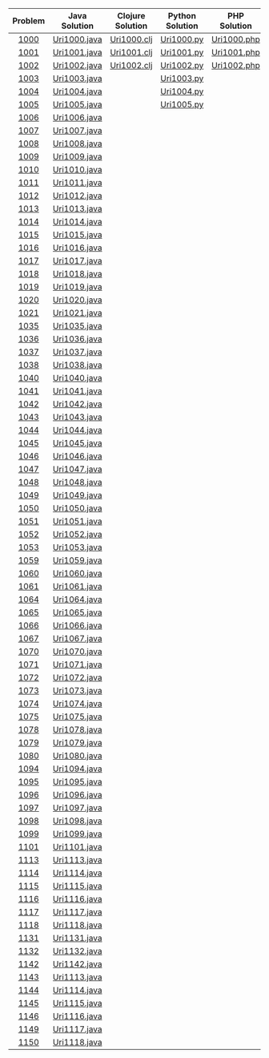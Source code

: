 |	Problem	|	Java Solution	| Clojure Solution | Python Solution | PHP Solution | Javascript Solution | Dart Solution
|:---:|:---:|:---:| :---:| :---:| :---:| :---:
|[1000](https://www.urionlinejudge.com.br/judge/en/problems/view/1000)				|[Uri1000.java](https://github.com/TAMMoura/URI-Online-Judge/blob/master/src/beginner/Uri1000.java)	| [Uri1000.clj](https://github.com/TAMMoura/URI-Online-Judge/blob/master/src/beginner/Uri1000.clj) | [Uri1000.py](https://github.com/TAMMoura/URI-Online-Judge/blob/master/src/beginner/Uri1000.py) | [Uri1000.php](https://github.com/TAMMoura/URI-Online-Judge/blob/master/src/beginner/Uri1000.php) | [Uri1000.js](https://github.com/TAMMoura/URI-Online-Judge/blob/master/src/beginner/Uri1000.js) | [Uri1000.dart](https://github.com/TAMMoura/URI-Online-Judge/blob/master/src/beginner/Uri1000.dart)
|[1001](https://www.urionlinejudge.com.br/judge/en/problems/view/1001)				|[Uri1001.java](https://github.com/TAMMoura/URI-Online-Judge/blob/master/src/beginner/Uri1001.java)	| [Uri1001.clj](https://github.com/TAMMoura/URI-Online-Judge/blob/master/src/beginner/Uri1001.clj)	|[Uri1001.py](https://github.com/TAMMoura/URI-Online-Judge/blob/master/src/beginner/Uri1001.py)	|[Uri1001.php](https://github.com/TAMMoura/URI-Online-Judge/blob/master/src/beginner/Uri1001.php)	|[Uri1001.js](https://github.com/TAMMoura/URI-Online-Judge/blob/master/src/beginner/Uri1001.js)	|[Uri1001.dart](https://github.com/TAMMoura/URI-Online-Judge/blob/master/src/beginner/Uri1001.dart)	|
|[1002](https://www.urionlinejudge.com.br/judge/en/problems/view/1002)				|[Uri1002.java](https://github.com/TAMMoura/URI-Online-Judge/blob/master/src/beginner/Uri1002.java)	| [Uri1002.clj](https://github.com/TAMMoura/URI-Online-Judge/blob/master/src/beginner/Uri1002.clj)	|[Uri1002.py](https://github.com/TAMMoura/URI-Online-Judge/blob/master/src/beginner/Uri1002.py)	|[Uri1002.php](https://github.com/TAMMoura/URI-Online-Judge/blob/master/src/beginner/Uri1002.php)	|[Uri1002.js](https://github.com/TAMMoura/URI-Online-Judge/blob/master/src/beginner/Uri1002.js)	|[Uri1002.dart](https://github.com/TAMMoura/URI-Online-Judge/blob/master/src/beginner/Uri1002.dart)	|
|[1003](https://www.urionlinejudge.com.br/judge/en/problems/view/1003)				|[Uri1003.java](https://github.com/TAMMoura/URI-Online-Judge/blob/master/src/beginner/Uri1003.java)	| |[Uri1003.py](https://github.com/TAMMoura/URI-Online-Judge/blob/master/src/beginner/Uri1003.py)	| 
|[1004](https://www.urionlinejudge.com.br/judge/en/problems/view/1004)				|[Uri1004.java](https://github.com/TAMMoura/URI-Online-Judge/blob/master/src/beginner/Uri1004.java)	| |[Uri1004.py](https://github.com/TAMMoura/URI-Online-Judge/blob/master/src/beginner/Uri1004.py)	| 
|[1005](https://www.urionlinejudge.com.br/judge/en/problems/view/1005)				|[Uri1005.java](https://github.com/TAMMoura/URI-Online-Judge/blob/master/src/beginner/Uri1005.java)	| |[Uri1005.py](https://github.com/TAMMoura/URI-Online-Judge/blob/master/src/beginner/Uri1005.py)	| 
|[1006](https://www.urionlinejudge.com.br/judge/en/problems/view/1006)				|[Uri1006.java](https://github.com/TAMMoura/URI-Online-Judge/blob/master/src/beginner/Uri1006.java)	| 
|[1007](https://www.urionlinejudge.com.br/judge/en/problems/view/1007)				|[Uri1007.java](https://github.com/TAMMoura/URI-Online-Judge/blob/master/src/beginner/Uri1007.java)	| 
|[1008](https://www.urionlinejudge.com.br/judge/en/problems/view/1008)				|[Uri1008.java](https://github.com/TAMMoura/URI-Online-Judge/blob/master/src/beginner/Uri1008.java)	| 
|[1009](https://www.urionlinejudge.com.br/judge/en/problems/view/1009)				|[Uri1009.java](https://github.com/TAMMoura/URI-Online-Judge/blob/master/src/beginner/Uri1009.java)	| 
|[1010](https://www.urionlinejudge.com.br/judge/en/problems/view/1010)				|[Uri1010.java](https://github.com/TAMMoura/URI-Online-Judge/blob/master/src/beginner/Uri1010.java)	| 
|[1011](https://www.urionlinejudge.com.br/judge/en/problems/view/1011)				|[Uri1011.java](https://github.com/TAMMoura/URI-Online-Judge/blob/master/src/beginner/Uri1011.java)	|  
|[1012](https://www.urionlinejudge.com.br/judge/en/problems/view/1012)				|[Uri1012.java](https://github.com/TAMMoura/URI-Online-Judge/blob/master/src/beginner/Uri1012.java)	| 
|[1013](https://www.urionlinejudge.com.br/judge/en/problems/view/1013)				|[Uri1013.java](https://github.com/TAMMoura/URI-Online-Judge/blob/master/src/beginner/Uri1013.java)	| 
|[1014](https://www.urionlinejudge.com.br/judge/en/problems/view/1014)				|[Uri1014.java](https://github.com/TAMMoura/URI-Online-Judge/blob/master/src/beginner/Uri1014.java)	| 
|[1015](https://www.urionlinejudge.com.br/judge/en/problems/view/1015)				|[Uri1015.java](https://github.com/TAMMoura/URI-Online-Judge/blob/master/src/beginner/Uri1015.java)	| 
|[1016](https://www.urionlinejudge.com.br/judge/en/problems/view/1016)				|[Uri1016.java](https://github.com/TAMMoura/URI-Online-Judge/blob/master/src/beginner/Uri1016.java)	| 
|[1017](https://www.urionlinejudge.com.br/judge/en/problems/view/1017)				|[Uri1017.java](https://github.com/TAMMoura/URI-Online-Judge/blob/master/src/beginner/Uri1017.java)	|
|[1018](https://www.urionlinejudge.com.br/judge/en/problems/view/1018)				|[Uri1018.java](https://github.com/TAMMoura/URI-Online-Judge/blob/master/src/beginner/Uri1018.java)	| 
|[1019](https://www.urionlinejudge.com.br/judge/en/problems/view/1019)				|[Uri1019.java](https://github.com/TAMMoura/URI-Online-Judge/blob/master/src/beginner/Uri1019.java)	| 
|[1020](https://www.urionlinejudge.com.br/judge/en/problems/view/1020)				|[Uri1020.java](https://github.com/TAMMoura/URI-Online-Judge/blob/master/src/beginner/Uri1020.java)	| 
|[1021](https://www.urionlinejudge.com.br/judge/en/problems/view/1021)				|[Uri1021.java](https://github.com/TAMMoura/URI-Online-Judge/blob/master/src/beginner/Uri1021.java)	| 
|[1035](https://www.urionlinejudge.com.br/judge/en/problems/view/1035)				|[Uri1035.java](https://github.com/TAMMoura/URI-Online-Judge/blob/master/src/beginner/Uri1035.java)	| 
|[1036](https://www.urionlinejudge.com.br/judge/en/problems/view/1036)				|[Uri1036.java](https://github.com/TAMMoura/URI-Online-Judge/blob/master/src/beginner/Uri1036.java)	|
|[1037](https://www.urionlinejudge.com.br/judge/en/problems/view/1037)				|[Uri1037.java](https://github.com/TAMMoura/URI-Online-Judge/blob/master/src/beginner/Uri1037.java)	| 
|[1038](https://www.urionlinejudge.com.br/judge/en/problems/view/1038)				|[Uri1038.java](https://github.com/TAMMoura/URI-Online-Judge/blob/master/src/beginner/Uri1038.java)	| 
|[1040](https://www.urionlinejudge.com.br/judge/en/problems/view/1040)				|[Uri1040.java](https://github.com/TAMMoura/URI-Online-Judge/blob/master/src/beginner/Uri1040.java)	| 
|[1041](https://www.urionlinejudge.com.br/judge/en/problems/view/1041)				|[Uri1041.java](https://github.com/TAMMoura/URI-Online-Judge/blob/master/src/beginner/Uri1041.java)	| 
|[1042](https://www.urionlinejudge.com.br/judge/en/problems/view/1042)				|[Uri1042.java](https://github.com/TAMMoura/URI-Online-Judge/blob/master/src/beginner/Uri1042.java)	| 
|[1043](https://www.urionlinejudge.com.br/judge/en/problems/view/1043)				|[Uri1043.java](https://github.com/TAMMoura/URI-Online-Judge/blob/master/src/beginner/Uri1043.java)	|  
|[1044](https://www.urionlinejudge.com.br/judge/en/problems/view/1044)				|[Uri1044.java](https://github.com/TAMMoura/URI-Online-Judge/blob/master/src/beginner/Uri1044.java)	| 
|[1045](https://www.urionlinejudge.com.br/judge/en/problems/view/1045)				|[Uri1045.java](https://github.com/TAMMoura/URI-Online-Judge/blob/master/src/beginner/Uri1045.java)	| 
|[1046](https://www.urionlinejudge.com.br/judge/en/problems/view/1046)				|[Uri1046.java](https://github.com/TAMMoura/URI-Online-Judge/blob/master/src/beginner/Uri1046.java)	| 
|[1047](https://www.urionlinejudge.com.br/judge/en/problems/view/1047)				|[Uri1047.java](https://github.com/TAMMoura/URI-Online-Judge/blob/master/src/beginner/Uri1047.java)	| 
|[1048](https://www.urionlinejudge.com.br/judge/en/problems/view/1048)				|[Uri1048.java](https://github.com/TAMMoura/URI-Online-Judge/blob/master/src/beginner/Uri1048.java)	| 
|[1049](https://www.urionlinejudge.com.br/judge/en/problems/view/1049)				|[Uri1049.java](https://github.com/TAMMoura/URI-Online-Judge/blob/master/src/beginner/Uri1049.java)	| 
|[1050](https://www.urionlinejudge.com.br/judge/en/problems/view/1050)				|[Uri1050.java](https://github.com/TAMMoura/URI-Online-Judge/blob/master/src/beginner/Uri1050.java)	| 
|[1051](https://www.urionlinejudge.com.br/judge/en/problems/view/1051)				|[Uri1051.java](https://github.com/TAMMoura/URI-Online-Judge/blob/master/src/beginner/Uri1051.java)	| 
|[1052](https://www.urionlinejudge.com.br/judge/en/problems/view/1052)				|[Uri1052.java](https://github.com/TAMMoura/URI-Online-Judge/blob/master/src/beginner/Uri1052.java)	| 
|[1053](https://www.urionlinejudge.com.br/judge/en/problems/view/1053)				|[Uri1053.java](https://github.com/TAMMoura/URI-Online-Judge/blob/master/src/beginner/Uri1053.java)	| 
|[1059](https://www.urionlinejudge.com.br/judge/en/problems/view/1059)				|[Uri1059.java](https://github.com/TAMMoura/URI-Online-Judge/blob/master/src/beginner/Uri1059.java)	| 
|[1060](https://www.urionlinejudge.com.br/judge/en/problems/view/1060)				|[Uri1060.java](https://github.com/TAMMoura/URI-Online-Judge/blob/master/src/beginner/Uri1060.java)	|
|[1061](https://www.urionlinejudge.com.br/judge/en/problems/view/1061)				|[Uri1061.java](https://github.com/TAMMoura/URI-Online-Judge/blob/master/src/beginner/Uri1061.java)	| 
|[1064](https://www.urionlinejudge.com.br/judge/en/problems/view/1064)				|[Uri1064.java](https://github.com/TAMMoura/URI-Online-Judge/blob/master/src/beginner/Uri1064.java)	| 
|[1065](https://www.urionlinejudge.com.br/judge/en/problems/view/1065)				|[Uri1065.java](https://github.com/TAMMoura/URI-Online-Judge/blob/master/src/beginner/Uri1065.java)	| 
|[1066](https://www.urionlinejudge.com.br/judge/en/problems/view/1066)				|[Uri1066.java](https://github.com/TAMMoura/URI-Online-Judge/blob/master/src/beginner/Uri1066.java)	| 
|[1067](https://www.urionlinejudge.com.br/judge/en/problems/view/1067)				|[Uri1067.java](https://github.com/TAMMoura/URI-Online-Judge/blob/master/src/beginner/Uri1067.java)	| 
|[1070](https://www.urionlinejudge.com.br/judge/en/problems/view/1070)				|[Uri1070.java](https://github.com/TAMMoura/URI-Online-Judge/blob/master/src/beginner/Uri1070.java)	|  
|[1071](https://www.urionlinejudge.com.br/judge/en/problems/view/1071)				|[Uri1071.java](https://github.com/TAMMoura/URI-Online-Judge/blob/master/src/beginner/Uri1071.java)	| 
|[1072](https://www.urionlinejudge.com.br/judge/en/problems/view/1072)				|[Uri1072.java](https://github.com/TAMMoura/URI-Online-Judge/blob/master/src/beginner/Uri1072.java)	| 
|[1073](https://www.urionlinejudge.com.br/judge/en/problems/view/1073)				|[Uri1073.java](https://github.com/TAMMoura/URI-Online-Judge/blob/master/src/beginner/Uri1073.java)	| 
|[1074](https://www.urionlinejudge.com.br/judge/en/problems/view/1074)				|[Uri1074.java](https://github.com/TAMMoura/URI-Online-Judge/blob/master/src/beginner/Uri1074.java)	| 
|[1075](https://www.urionlinejudge.com.br/judge/en/problems/view/1075)				|[Uri1075.java](https://github.com/TAMMoura/URI-Online-Judge/blob/master/src/beginner/Uri1075.java)	| 
|[1078](https://www.urionlinejudge.com.br/judge/en/problems/view/1078)				|[Uri1078.java](https://github.com/TAMMoura/URI-Online-Judge/blob/master/src/beginner/Uri1078.java)	| 
|[1079](https://www.urionlinejudge.com.br/judge/en/problems/view/1079)				|[Uri1079.java](https://github.com/TAMMoura/URI-Online-Judge/blob/master/src/beginner/Uri1079.java)	| 
|[1080](https://www.urionlinejudge.com.br/judge/en/problems/view/1080)				|[Uri1080.java](https://github.com/TAMMoura/URI-Online-Judge/blob/master/src/beginner/Uri1080.java)	| 
|[1094](https://www.urionlinejudge.com.br/judge/en/problems/view/1094)				|[Uri1094.java](https://github.com/TAMMoura/URI-Online-Judge/blob/master/src/beginner/Uri1094.java)	| 
|[1095](https://www.urionlinejudge.com.br/judge/en/problems/view/1095)				|[Uri1095.java](https://github.com/TAMMoura/URI-Online-Judge/blob/master/src/beginner/Uri1095.java)	| 
|[1096](https://www.urionlinejudge.com.br/judge/en/problems/view/1096)				|[Uri1096.java](https://github.com/TAMMoura/URI-Online-Judge/blob/master/src/beginner/Uri1096.java)	| 
|[1097](https://www.urionlinejudge.com.br/judge/en/problems/view/1097)				|[Uri1097.java](https://github.com/TAMMoura/URI-Online-Judge/blob/master/src/beginner/Uri1097.java)	|
|[1098](https://www.urionlinejudge.com.br/judge/en/problems/view/1098)				|[Uri1098.java](https://github.com/TAMMoura/URI-Online-Judge/blob/master/src/beginner/Uri1098.java)	| 
|[1099](https://www.urionlinejudge.com.br/judge/en/problems/view/1099)				|[Uri1099.java](https://github.com/TAMMoura/URI-Online-Judge/blob/master/src/beginner/Uri1099.java)	| 
|[1101](https://www.urionlinejudge.com.br/judge/en/problems/view/1101)				|[Uri1101.java](https://github.com/TAMMoura/URI-Online-Judge/blob/master/src/beginner/Uri1101.java)	| 
|[1113](https://www.urionlinejudge.com.br/judge/en/problems/view/1113)				|[Uri1113.java](https://github.com/TAMMoura/URI-Online-Judge/blob/master/src/beginner/Uri1113.java)	| 
|[1114](https://www.urionlinejudge.com.br/judge/en/problems/view/1114)				|[Uri1114.java](https://github.com/TAMMoura/URI-Online-Judge/blob/master/src/beginner/Uri1114.java)	| 
|[1115](https://www.urionlinejudge.com.br/judge/en/problems/view/1115)				|[Uri1115.java](https://github.com/TAMMoura/URI-Online-Judge/blob/master/src/beginner/Uri1115.java)	|  
|[1116](https://www.urionlinejudge.com.br/judge/en/problems/view/1116)				|[Uri1116.java](https://github.com/TAMMoura/URI-Online-Judge/blob/master/src/beginner/Uri1116.java)	| 
|[1117](https://www.urionlinejudge.com.br/judge/en/problems/view/1117)				|[Uri1117.java](https://github.com/TAMMoura/URI-Online-Judge/blob/master/src/beginner/Uri1117.java)	| 
|[1118](https://www.urionlinejudge.com.br/judge/en/problems/view/1118)				|[Uri1118.java](https://github.com/TAMMoura/URI-Online-Judge/blob/master/src/beginner/Uri1118.java)	| 
|[1131](https://www.urionlinejudge.com.br/judge/en/problems/view/1131)				|[Uri1131.java](https://github.com/TAMMoura/URI-Online-Judge/blob/master/src/beginner/Uri1131.java)	| 
|[1132](https://www.urionlinejudge.com.br/judge/en/problems/view/1132)				|[Uri1132.java](https://github.com/TAMMoura/URI-Online-Judge/blob/master/src/beginner/Uri1132.java)	| 
|[1142](https://www.urionlinejudge.com.br/judge/en/problems/view/1142)				|[Uri1142.java](https://github.com/TAMMoura/URI-Online-Judge/blob/master/src/beginner/Uri1142.java)	| 
|[1143](https://www.urionlinejudge.com.br/judge/en/problems/view/1143)				|[Uri1113.java](https://github.com/TAMMoura/URI-Online-Judge/blob/master/src/beginner/Uri1143.java)	| 
|[1144](https://www.urionlinejudge.com.br/judge/en/problems/view/1144)				|[Uri1114.java](https://github.com/TAMMoura/URI-Online-Judge/blob/master/src/beginner/Uri1144.java)	| 
|[1145](https://www.urionlinejudge.com.br/judge/en/problems/view/1145)				|[Uri1115.java](https://github.com/TAMMoura/URI-Online-Judge/blob/master/src/beginner/Uri1145.java)	|  
|[1146](https://www.urionlinejudge.com.br/judge/en/problems/view/1146)				|[Uri1116.java](https://github.com/TAMMoura/URI-Online-Judge/blob/master/src/beginner/Uri1146.java)	| 
|[1149](https://www.urionlinejudge.com.br/judge/en/problems/view/1149)				|[Uri1117.java](https://github.com/TAMMoura/URI-Online-Judge/blob/master/src/beginner/Uri1149.java)	| 
|[1150](https://www.urionlinejudge.com.br/judge/en/problems/view/1150)				|[Uri1118.java](https://github.com/TAMMoura/URI-Online-Judge/blob/master/src/beginner/Uri1150.java)	| 
